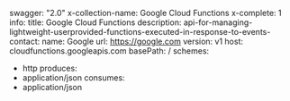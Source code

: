 swagger: "2.0"
x-collection-name: Google Cloud Functions
x-complete: 1
info:
  title: Google Cloud Functions
  description: api-for-managing-lightweight-userprovided-functions-executed-in-response-to-events-
  contact:
    name: Google
    url: https://google.com
  version: v1
host: cloudfunctions.googleapis.com
basePath: /
schemes:
- http
produces:
- application/json
consumes:
- application/json